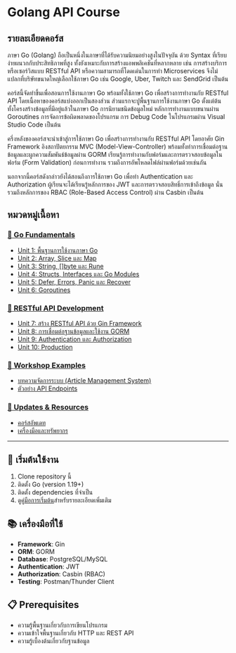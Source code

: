 # Golang API Course

## รายละเอียดคอร์ส

ภาษา Go (Golang) ถือเป็นหนึ่งในภาษาที่ได้รับความนิยมอย่างสูงในปัจจุบัน ด้วย Syntax ที่เรียบง่ายผนวกกับประสิทธิภาพที่สูง ทั้งยังเหมาะกับการสร้างแอพพลิเคชันที่หลากหลาย เช่น การสร้างบริการหรือเซอร์วิสแบบ RESTful API หรือความสามารถที่โดดเด่นในการทำ Microservices จึงไม่แปลกที่บริษัทขนาดใหญ่เลือกใช้ภาษา Go เช่น Google, Uber, Twitch และ SendGrid เป็นต้น

คอร์สนี้จัดทำขึ้นเพื่อสอนการใช้งานภาษา Go พร้อมทั้งใช้ภาษา Go เพื่อสร้างการทำงานกับ RESTful API โดยเนื้อหาของคอร์สแบ่งออกเป็นสองส่วน ส่วนแรกจะปูพื้นฐานการใช้งานภาษา Go ตั้งแต่ต้น ทั้งโครงสร้างข้อมูลที่มีอยู่แล้วในภาษา Go การนิยามชนิดข้อมูลใหม่ หลักการทำงานแบบขนานผ่าน Goroutines การจัดการข้อผิดพลาดของโปรแกรม การ Debug Code ในโปรแกรมผ่าน Visual Studio Code เป็นต้น

ครึ่งหลังของคอร์สจะนำเข้าสู่การใช้ภาษา Go เพื่อสร้างการทำงานกับ RESTful API โดยอาศัย Gin Framework อิงสถาปัตยกรรม MVC (Model-View-Controller) พร้อมทั้งทำการเชื่อมต่อฐานข้อมูลและผูกความสัมพันธ์ข้อมูลผ่าน GORM เรียนรู้การทำงานกับฟอร์มและการตรวจสอบข้อมูลในฟอร์ม (Form Validation) ก่อนการทำงาน รวมถึงการอัพโหลดไฟล์ผ่านฟอร์มด้วยเช่นกัน

นอกจากนี้คอร์สดังกล่าวยังได้สอนถึงการใช้ภาษา Go เพื่อทำ Authentication และ Authorization ผู้เรียนจะได้เรียนรู้หลักการของ JWT และการตรวจสอบสิทธิ์การเข้าถึงข้อมูล นั่นรวมถึงหลักการของ RBAC (Role-Based Access Control) ผ่าน Casbin เป็นต้น

## หมวดหมู่เนื้อหา

### [📁 Go Fundamentals](./documents/_introduction.md)

- [Unit 1: พื้นฐานการใช้งานภาษา Go](./documents/unit_1.md)
- [Unit 2: Array, Slice และ Map](./documents)
- [Unit 3: String, []byte และ Rune](./documents/unit-3/)
- [Unit 4: Structs, Interfaces และ Go Modules](./documents/unit-4/)
- [Unit 5: Defer, Errors, Panic และ Recover](./documents/unit-5/)
- [Unit 6: Goroutines](./documents/unit-6/)

### [📁 RESTful API Development](./documents/)

- [Unit 7: สร้าง RESTful API ด้วย Gin Framework](./documents/unit-7/)
- [Unit 8: การเชื่อมต่อฐานข้อมูลและใช้งาน GORM](./documents/unit-8/)
- [Unit 9: Authentication และ Authorization](./documents/unit-9/)
- [Unit 10: Production](./documents/unit-10/)

### [📁 Workshop Examples](./documents/)

- [บทความจัดการระบบ (Article Management System)](./documents/article-management/)
- [ตัวอย่าง API Endpoints](./documents/examples/)

### [📁 Updates & Resources](./resources/)

- [คอร์สอัพเดท](./resources/updates/)
- [เครื่องมือและทรัพยากร](./resources/tools/)

---

## 🚀 เริ่มต้นใช้งาน

1. Clone repository นี้
2. ติดตั้ง Go (version 1.19+)
3. ติดตั้ง dependencies ที่จำเป็น
4. ดู[คู่มือการเริ่มต้น](./getting-started.md)สำหรับรายละเอียดเพิ่มเติม

## 📚 เครื่องมือที่ใช้

- **Framework**: Gin
- **ORM**: GORM
- **Database**: PostgreSQL/MySQL
- **Authentication**: JWT
- **Authorization**: Casbin (RBAC)
- **Testing**: Postman/Thunder Client

## 📋 Prerequisites

- ความรู้พื้นฐานเกี่ยวกับการเขียนโปรแกรม
- ความเข้าใจพื้นฐานเกี่ยวกับ HTTP และ REST API
- ความรู้เบื้องต้นเกี่ยวกับฐานข้อมูล
